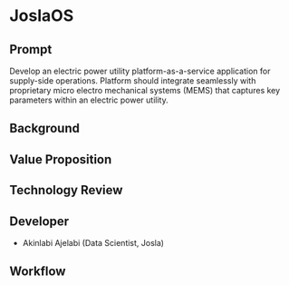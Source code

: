 # JoslaOS

## Prompt
Develop an electric power utility platform-as-a-service application for supply-side operations. Platform should integrate seamlessly with proprietary micro electro mechanical systems (MEMS) that captures key parameters within an electric power utility.

## Background

## Value Proposition

## Technology Review

## Developer 

- Akinlabi Ajelabi (Data Scientist, Josla)

## Workflow
